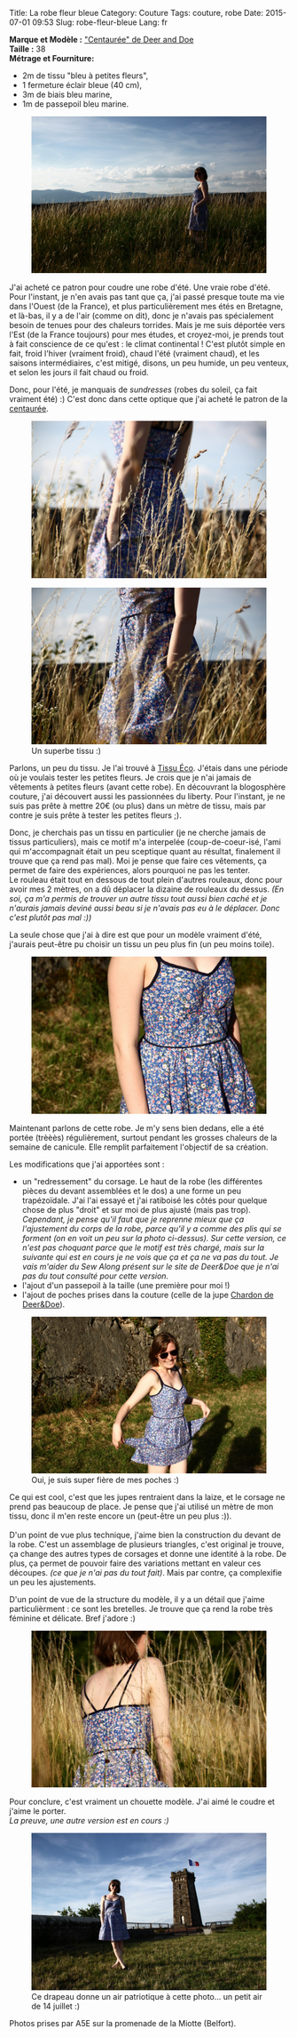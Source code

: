 Title: La robe fleur bleue
Category: Couture
Tags: couture, robe
Date: 2015-07-01 09:53
Slug: robe-fleur-bleue
Lang: fr


**Marque et Modèle :** ["Centaurée" de Deer and Doe](http://boutique.deer-and-doe.fr/robe-centauree.html) <br>
**Taille :** 38 <br>
**Métrage et Fourniture:** <br>
- 2m de tissu "bleu à petites fleurs", <br>
- 1 fermeture éclair bleue (40 cm), <br>
- 3m de biais bleu marine, <br>
- 1m de passepoil bleu marine. <br>

<figure>
	<img src="/images/robe_fleur_bleue_2.JPG" alt="robe fleur bleue 1">
</figure>

J'ai acheté ce patron pour coudre une robe d'été. Une vraie robe d'été.
Pour l'instant, je n'en avais pas tant que ça, j'ai passé presque toute ma vie dans l'Ouest (de la France), et plus particulièrement mes étés en Bretagne, et là-bas, il y a de l'air (comme on dit), donc je n'avais pas spécialement besoin de tenues pour des chaleurs torrides. Mais je me suis déportée vers l'Est (de la France toujours) pour mes études, et croyez-moi, je prends tout à fait conscience de ce qu'est : le climat continental ! C'est plutôt simple en fait, froid l'hiver (vraiment froid), chaud l'été (vraiment chaud), et les saisons intermédiaires, c'est mitigé, disons, un peu humide, un peu venteux, et selon les jours il fait chaud ou froid.

Donc, pour l'été, je manquais de *sundresses* (robes du soleil, ça fait vraiment été) :)
C'est donc dans cette optique que j'ai acheté le patron de la [centaurée](http://boutique.deer-and-doe.fr/robe-centauree.html).

<figure>
	<img src="/images/robe_fleur_bleue_floue.JPG" alt="robe fleur bleue 2">
</figure>
<figure>
	<img src="/images/robe_fleur_bleue_floue_non.JPG" alt="robe fleur bleue 3">
	<figcaption> Un superbe tissu :) </figcaption>
</figure>

Parlons, un peu du tissu. Je l'ai trouvé à [Tissu Éco](http://www.tissu-eco.com/).
J'étais dans une période où je voulais tester les petites fleurs. Je crois que je n'ai jamais de vêtements à petites fleurs (avant cette robe). En découvrant la blogosphère couture, j'ai découvert aussi les passionnées du liberty. Pour l'instant, je ne suis pas prête à mettre 20€ (ou plus) dans un mètre de tissu, mais par contre je suis prête à tester les petites fleurs ;).

Donc, je cherchais pas un tissu en particulier (je ne cherche jamais de tissus particuliers), mais ce motif m'a interpelée (coup-de-coeur-isé, l'ami qui m'accompagnait était un peu sceptique quant au résultat, finalement il trouve que ça rend pas mal).
Moi je pense que faire ces vêtements, ça permet de faire des expériences, alors pourquoi ne pas les tenter.<br>
Le rouleau était tout en dessous de tout plein d'autres rouleaux, donc pour avoir mes 2 mètres, on a dû déplacer la dizaine de rouleaux du dessus.
*(En soi, ça m'a permis de trouver un autre tissu tout aussi bien caché et je n'aurais jamais deviné aussi beau si je n'avais pas eu à le déplacer. Donc c'est plutôt pas mal :))*

La seule chose que j'ai à dire est que pour un modèle vraiment d'été, j'aurais peut-être pu choisir un tissu un peu plus fin (un peu moins toile).

<figure>
	<img src="/images/robe_fleur_bleue_tissu.JPG" alt="robe fleur bleue tissu">
</figure>

Maintenant parlons de cette robe.
Je m'y sens bien dedans, elle a été portée (trèèès) régulièrement, surtout pendant les grosses chaleurs de la semaine de canicule.
Elle remplit parfaitement l'objectif de sa création.

Les modifications que j'ai apportées sont :<br>
- un "redressement" du corsage. Le haut de la robe (les différentes pièces du devant assemblées et le dos) a une forme un peu trapézoïdale. J'ai l'ai essayé et j'ai ratiboisé les côtés pour quelque chose de plus "droit" et sur moi de plus ajusté (mais pas trop). *Cependant, je pense qu'il faut que je reprenne mieux que ça l'ajustement du corps de la robe, parce qu'il y a comme des plis qui se forment (on en voit un peu sur la photo ci-dessus). Sur cette version, ce n'est pas choquant parce que le motif est très chargé, mais sur la suivante qui est en cours je ne vois que ça et ça ne va pas du tout. Je vais m'aider du Sew Along présent sur le site de Deer&Doe que je n'ai pas du tout consulté pour cette version.*<br>
- l'ajout d'un passepoil à la taille (une première pour moi !)<br>
- l'ajout de poches prises dans la couture (celle de la jupe [Chardon de Deer&Doe](http://boutique.deer-and-doe.fr/jupe-chardon.html)).
<figure>
	<img src="/images/robe_fleur_bleue_poches.JPG" alt="robe fleur bleue poche">
	<figcaption> Oui, je suis super fière de mes poches :) </figcaption>
</figure>

Ce qui est cool, c'est que les jupes rentraient dans la laize, et le corsage ne prend pas beaucoup de place. Je pense que j'ai utilisé un mètre de mon tissu, donc il m'en reste encore un (peut-être un peu plus :)).<br>
<br>
D'un point de vue plus technique, j'aime bien la construction du devant de la robe.
C'est un assemblage de plusieurs triangles, c'est original je trouve, ça change des autres types de corsages et donne une identité à la robe. De plus, ça permet de pouvoir faire des variations mettant en valeur ces découpes. *(ce que je n'ai pas du tout fait)*.
Mais par contre, ça complexifie un peu les ajustements.

D'un point de vue de la structure du modèle, il y a un détail que j'aime particulièrment : ce sont les bretelles.
Je trouve que ça rend la robe très féminine et délicate.
Bref j'adore :)
<figure>
	<img src="/images/robe_fleur_bleue_bretelles.JPG" alt="robe fleur bleue bretelle">
</figure>

Pour conclure, c'est vraiment un chouette modèle. J'ai aimé le coudre et j'aime le porter.<br>
*La preuve, une autre version est en cours :)*

<figure>
	<img src="/images/robe_fleur_bleue_1.JPG" alt="robe fleur bleue 4">
	<figcaption> Ce drapeau donne un air patriotique à cette photo... un petit air de 14 juillet :) </figcaption>
</figure>

Photos prises par A5E sur la promenade de la Miotte (Belfort).